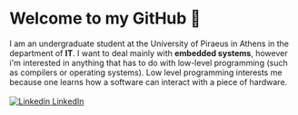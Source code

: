 # Welcome to my GitHub 👋
I am an undergraduate student at the University of Piraeus in Athens in the department of **IT**. I want to deal mainly with **embedded systems**, however i'm  interested in anything that has to do with low-level programming (such as compilers or operating systems). Low level programming interests me because one learns how a software can interact with a piece of hardware.<br><br>
[![Linkedin](https://i.stack.imgur.com/gVE0j.png) LinkedIn](https://www.linkedin.com/in/constantinos-argyriou-6b5719221/)
